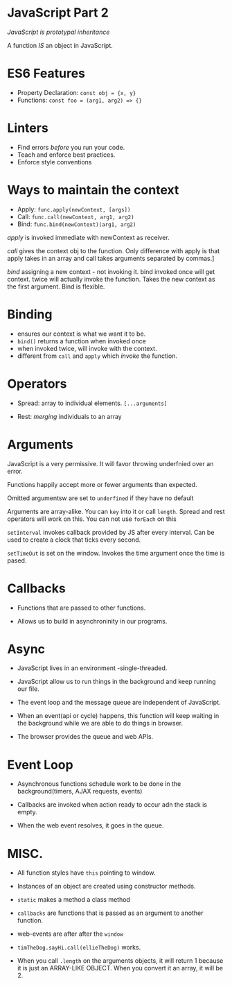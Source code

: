 # JavaScript Part 2

_JavaScript is prototypal inheritance_

A function _IS_ an object in JavaScript.

# ES6 Features

- Property Declaration: `const obj = {x, y}`
- Functions: `const foo = (arg1, arg2) => {}`

# Linters

- Find errors _before_ you run your code.
- Teach and enforce best practices.
- Enforce style conventions

# Ways to maintain the context

- Apply: `func.apply(newContext, [args])`
- Call: `func.call(newContext, arg1, arg2)`
- Bind: `func.bind(newContext)(arg1, arg2)`


_apply_ is invoked immediate with newContext as receiver.

_call_ gives the context obj to the function. Only difference with apply is that apply takes in an array and call takes arguments separated by commas.]

_bind_ assigning a new context - not invoking it. bind invoked once will get context. twice will actually invoke the function. Takes the new context as the first argument. Bind is flexible.

# Binding

- ensures our context is what we want it to be.
- `bind()` returns a function when invoked once
- when invoked twice, will invoke with the context.
- different from `call` and `apply` which _invoke_ the function.

# Operators

- Spread: array to individual elements. `[...arguments]`

- Rest: _merging_ individuals to an array

# Arguments

JavaScript is a very permissive. It will favor throwing underfnied over an error.

Functions happily accept more or fewer arguments than expected.

Omitted argumentsw are set to `underfined` if they have no default

Arguments are array-alike. You can `key` into it or call `length`. Spread and rest operators will work on this. You can not use `forEach` on this

`setInterval` invokes callback provided by JS after every interval. Can be used to create a clock that ticks every second.

`setTimeOut` is set on the window. Invokes the time argument once the time is pased.

# Callbacks

- Functions that are passed to other functions.

- Allows us to build in asynchroninity in our programs.

# Async

- JavaScript lives in an environment -single-threaded.

- JavaScript allow us to run things in the background and keep running our file.

- The event loop and the message queue are independent of JavaScript.

- When an event(api or cycle) happens, this function will keep waiting in the background while we are able to do things in browser.

- The browser provides the queue and web APIs.

# Event Loop

- Asynchronous functions schedule work to be done in the background(timers, AJAX requests, events)

- Callbacks are invoked when action ready to occur adn the stack is empty.

- When the web event resolves, it goes in the queue.

# MISC.

- All function styles have `this` pointing to window.

- Instances of an object are created using constructor methods.

- `static` makes a method a class method

- `callbacks` are functions that is passed as an argument to another function.

- web-events are after after the `window`

- `timTheDog.sayHi.call(ellieTheDog)` works.

- When you call `.length` on the arguments objects, it will return 1 because it is just an ARRAY-LIKE OBJECT. When you convert it an array, it will be 2.
